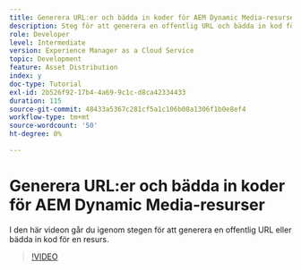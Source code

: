 ```yaml
---
title: Generera URL:er och bädda in koder för AEM Dynamic Media-resurser
description: Steg för att generera en offentlig URL och bädda in kod för en resurs i Dynamic Media
role: Developer
level: Intermediate
version: Experience Manager as a Cloud Service
topic: Development
feature: Asset Distribution
index: y
doc-type: Tutorial
exl-id: 2b526f92-17b4-4a69-9c1c-d8ca42334433
duration: 115
source-git-commit: 48433a5367c281cf5a1c106b08a1306f1b0e8ef4
workflow-type: tm+mt
source-wordcount: '50'
ht-degree: 0%

---
```


# Generera URL:er och bädda in koder för AEM Dynamic Media-resurser

I den här videon går du igenom stegen för att generera en offentlig URL eller bädda in kod för en resurs.

>[!VIDEO](https://video.tv.adobe.com/v/335364?quality=12&learn=on)
